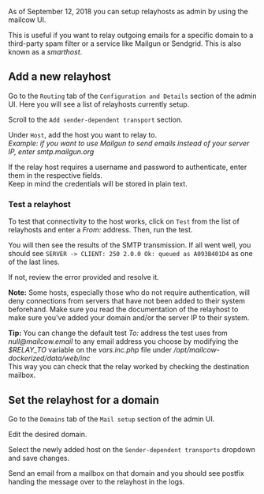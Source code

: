 As of September 12, 2018 you can setup relayhosts as admin by using the mailcow UI.

This is useful if you want to relay outgoing emails for a specific domain to a third-party spam filter or a service like Mailgun or Sendgrid. This is also known as a _smarthost_.

## Add a new relayhost
Go to the `Routing` tab of the `Configuration and Details` section of the admin UI.
Here you will see a list of relayhosts currently setup.

Scroll to the `Add sender-dependent transport` section.

Under `Host`, add the host you want to relay to. <br>
_Example: if you want to use Mailgun to send emails instead of your server IP, enter smtp.mailgun.org_

If the relay host requires a username and password to authenticate, enter them in the respective fields. <br>
Keep in mind the credentials will be stored in plain text.

### Test a relayhost
To test that connectivity to the host works, click on `Test` from the list of relayhosts and enter a _From:_ address. Then, run the test.

You will then see the results of the SMTP transmission. If all went well, you should see
`SERVER -> CLIENT: 250 2.0.0 Ok: queued as A093B401D4` as one of the last lines.

If not, review the error provided and resolve it.

**Note:** Some hosts, especially those who do not require authentication, will deny connections from servers that have not been added to their system beforehand. Make sure you read the documentation of the relayhost to make sure you've added your domain and/or the server IP to their system.

**Tip:** You can change the default test _To:_ address the test uses from _null@mailcow.email_ to any email address you choose by modifying the _$RELAY_TO_ variable on the _vars.inc.php_ file under _/opt/mailcow-dockerized/data/web/inc_ <br> This way you can check that the relay worked by checking the destination mailbox.

## Set the relayhost for a domain
Go to the `Domains` tab of the `Mail setup` section of the admin UI.

Edit the desired domain.

Select the newly added host on the `Sender-dependent transports` dropdown and save changes.

Send an email from a mailbox on that domain and you should see postfix handing the message over to the relayhost in the logs.